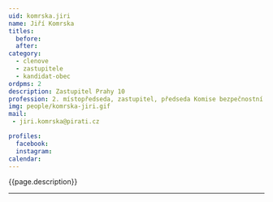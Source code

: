 ```yaml
---
uid: komrska.jiri
name: Jiří Komrska
titles:
  before: 
  after:
category:
  - clenove
  - zastupitele    
  - kandidat-obec 
ordpms: 2
description: Zastupitel Prahy 10
profession: 2. místopředseda, zastupitel, předseda Komise bezpečnostní
img: people/komrska-jiri.gif
mail:
 - jiri.komrska@pirati.cz

profiles:
  facebook: 
  instagram: 
calendar: 
---
```


{{page.description}}



---
